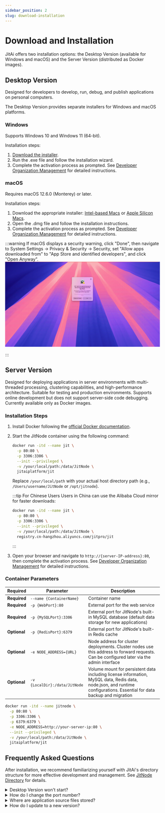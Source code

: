 ```yaml
---
sidebar_position: 2
slug: download-installation
---
```


# Download and Installation

JitAi offers two installation options: the Desktop Version (available for Windows and macOS) and the Server Version (distributed as Docker images).

## Desktop Version

Designed for developers to develop, run, debug, and publish applications on personal computers.

The Desktop Version provides separate installers for Windows and macOS platforms.

### Windows

Supports Windows 10 and Windows 11 (64-bit).

Installation steps:

1. [Download the installer](https://apk.jit.pro/latest/windows/jit.exe).
2. Run the .exe file and follow the installation wizard.
3. Complete the activation process as prompted. See [Developer Organization Management](../devguide/installation-activation/developer-organization-management) for detailed instructions.

### macOS

Requires macOS 12.6.0 (Monterey) or later.

Installation steps:

1. Download the appropriate installer: [Intel-based Macs](https://apk.jit.pro/latest/darwin/x64/jit.dmg) or [Apple Silicon Macs](https://apk.jit.pro/latest/darwin/arm/jit.dmg).
2. Open the .dmg file and follow the installation instructions.
3. Complete the activation process as prompted. See [Developer Organization Management](../devguide/installation-activation/developer-organization-management) for detailed instructions.

:::warning
If macOS displays a security warning, click "Done", then navigate to System Settings → Privacy & Security → Security, set "Allow apps downloaded from" to "App Store and identified developers", and click "Open Anyway".
![Apple Security Validation Issue](./img/openanyway.gif)

:::

## Server Version

Designed for deploying applications in server environments with multi-threaded processing, clustering capabilities, and high-performance architecture. Suitable for testing and production environments. Supports online development but does not support server-side code debugging. Currently available only as Docker images.

### Installation Steps

1. Install Docker following the [official Docker documentation](https://docs.docker.com/manuals/).

2. Start the JitNode container using the following command:

   ```bash
   docker run -itd --name jit \
     -p 80:80 \
     -p 3306:3306 \
     --init --privileged \
     -v /your/local/path:/data/JitNode \
     jitaiplatform/jit
   ```
   Replace `/your/local/path` with your actual host directory path (e.g., `/Users/username/JitNode` or `/opt/jitnode`).

   :::tip For Chinese Users
   Users in China can use the Alibaba Cloud mirror for faster downloads:
   ```bash
   docker run -itd --name jit \
     -p 80:80 \
     -p 3306:3306 \
     --init --privileged \
     -v /your/local/path:/data/JitNode \
     registry.cn-hangzhou.aliyuncs.com/jitpro/jit
   ```
   :::

3. Open your browser and navigate to `http://{server-IP-address}:80`, then complete the activation process. See [Developer Organization Management](../devguide/installation-activation/developer-organization-management) for detailed instructions.


### Container Parameters

| Required | Parameter | Description |
|---------|------|------|
| **Required** | `--name {ContainerName}` | Container name |
| **Required** | `-p {WebPort}:80` | External port for the web service |
| **Required** | `-p {MySQLPort}:3306` | External port for JitNode's built-in MySQL database (default data storage for new applications) |
| **Optional** | `-p {RedisPort}:6379` | External port for JitNode's built-in Redis cache |
| **Optional** | `-e NODE_ADDRESS={URL}` | Node address for cluster deployments. Cluster nodes use this address to forward requests. Can be configured later via the admin interface |
| **Optional** | `-v {LocalDir}:/data/JitNode` | Volume mount for persistent data including license information, MySQL data, Redis data, node.json, and runtime configurations. Essential for data backup and migration |

```bash title="Example with all parameters"
docker run -itd --name jitnode \
  -p 80:80 \
  -p 3306:3306 \
  -p 6379:6379 \
  -e NODE_ADDRESS=http://your-server-ip:80 \
  --init --privileged \
  -v /your/local/path:/data/JitNode \
  jitaiplatform/jit
```

## Frequently Asked Questions

After installation, we recommend familiarizing yourself with JitAi's directory structure for more effective development and management. See [JitNode Directory](../reference/runtime-platform/jitnode-directory) for details.

<details>
<summary>Desktop Version won't start?</summary>

First, verify that no other process is using port 8080.

</details>

<details>
<summary>How do I change the port number?</summary>

Modify the PORT value in `JitProjects/node.json` (default: 8080).

</details>

<details>
<summary>Where are application source files stored?</summary>

- **Desktop Version**: `JitProjects/environs` folder
- **Server Version**: `/data/JitNode/home/environs` directory

</details>

<details>
<summary>How do I update to a new version?</summary>

**Server Version**: AdminApp displays update notifications at the top of the page. Click to automatically restart and update. For Docker image updates, manually pull the latest image and restart the container, ensuring the volume mapping remains consistent.

**Desktop Version**: Manually close and restart the Jit application.

</details>